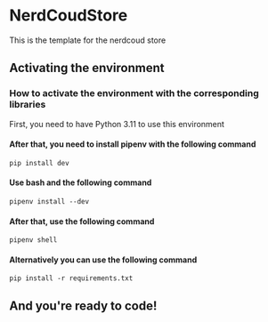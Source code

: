 # NerdCoudStore

This is the template for the nerdcoud store

## Activating the environment
### How to activate the environment with the corresponding libraries

First, you need to have Python 3.11 to use this environment

#### After that, you need to install pipenv with the following command

```
pip install dev
```

#### Use bash and the following command

```
pipenv install --dev
```

#### After that, use the following command
```
pipenv shell
```

#### Alternatively you can use the following command
```
pip install -r requirements.txt
```

## And you're ready to code!